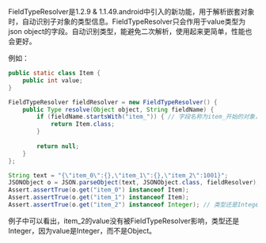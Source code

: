 FieldTypeResolver是1.2.9 & 1.1.49.android中引入的新功能，用于解析嵌套对象时，自动识别子对象的类型信息。FieldTypeResolver只会作用于value类型为json object的字段。自动识别类型，能避免二次解析，使用起来更简单，性能也会更好。

例如：

```java
public static class Item {
    public int value;
}

FieldTypeResolver fieldResolver = new FieldTypeResolver() {
    public Type resolve(Object object, String fieldName) {
        if (fieldName.startsWith("item_")) { // 字段名称为item_开始的对象，识别类型为Item
            return Item.class;
        }
        
        return null;
    }
};

String text = "{\"item_0\":{},\"item_1\":{},\"item_2\":1001}";
JSONObject o = JSON.parseObject(text, JSONObject.class, fieldResolver);
Assert.assertTrue(o.get("item_0") instanceof Item);
Assert.assertTrue(o.get("item_1") instanceof Item);
Assert.assertTrue(o.get("item_2") instanceof Integer); // 类型还是Integer，因为value是Integer，而不是Object。
```
例子中可以看出，item_2的value没有被FieldTypeResolver影响，类型还是Integer，因为value是Integer，而不是Object。